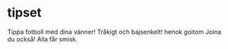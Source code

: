 tipset
======

Tippa fotboll med dina vänner! Tråkigt och bajsenkelt!
henok goitom
Joina du också! Alla får smisk.

